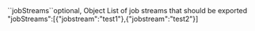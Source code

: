 <tr><td>``jobStreams``</td><td>optional, Object</td>
	
<td>List of job streams that should be exported</td><td>
"jobStreams":[{"jobstream":"test1"},{"jobstream":"test2"}]
</td><td></td></tr>

 
 
 